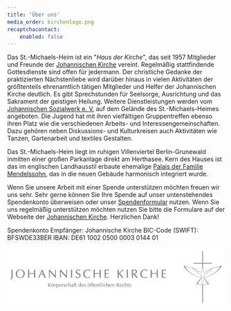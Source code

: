 ```yaml
---
title: 'Über uns'
media_order: kirchenlogo.png
recaptchacontact:
    enabled: false
---
```


Das St.-Michaels-Heim ist ein "_Haus der Kirche_", das seit 1957 Mitglieder und Freunde der [Johannischen Kirche](https://www.johannische-kirche.org) vereint. Regelmäßig stattfindende Gottesdienste sind offen für jedermann. Der christliche Gedanke der praktizierten Nächstenliebe wird darüber hinaus in vielen Aktivitäten der größtenteils ehrenamtlich tätigen Mitglieder und Helfer der Johannischen Kirche deutlich. Es gibt Sprechstunden für Seelsorge, Ausrichtung und das Sakrament der geistigen Heilung.
Weitere Dienstleistungen werden vom [Johannischen Sozialwerk e. V.](https://www.johannisches-sozialwerk.de/) auf dem Gelände des St.-Michaels-Heimes angeboten. Die Jugend hat mit ihren vielfältigen Gruppentreffen ebenso ihren Platz wie die verschiedenen Arbeits- und Interessengemeinschaften. Dazu gehören neben Diskussions- und Kulturkreisen auch Aktivitäten wie Tanzen, Gartenarbeit und textiles Gestalten.

Das St.-Michaels-Heim liegt im ruhigen Villenviertel Berlin-Grunewald inmitten einer großen Parkanlage direkt am Herthasee. Kern des Hauses ist das im englischen Landhausstil erbaute ehemalige [Palais der Familie Mendelssohn](https://de.wikipedia.org/wiki/Palais_Mendelssohn), das in die neuen Gebäude harmonisch integriert wurde.

Wenn Sie unsere Arbeit mit einer Spende unterstützen möchten freuen wir uns sehr. Sehr gerne können Sie Ihre Spende auf unser untenstehendes Spendenkonto überweisen oder unser [Spendenformular](https://secure.spendenbank.de/form/3469) nutzen. Wenn Sie uns regelmäßig unterstützen möchten nutzen Sie bitte die Formulare auf der Webseite der [Johannischen Kirche](https://www.johannische-kirche.org/wir-ueber-uns/aufbau-ordnung/finanzen.html). Herzlichen Dank!

Spendenkonto
Empfänger: Johannische Kirche
BIC-Code (SWIFT): BFSWDE33BER
IBAN: DE61 1002 0500 0003 0144 01

[![Johannische Kirche](kirchenlogo.png?classes=center)](http://www.johannische-kirche.org)
